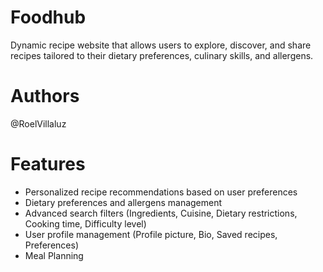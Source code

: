 # Foodhub

Dynamic recipe website that allows users to explore, discover, and share recipes tailored to their dietary preferences, culinary skills, and allergens.

# Authors

@RoelVillaluz

# Features
- Personalized recipe recommendations based on user preferences
- Dietary preferences and allergens management
- Advanced search filters (Ingredients, Cuisine, Dietary restrictions, Cooking time, Difficulty level)
- User profile management (Profile picture, Bio, Saved recipes, Preferences)
- Meal Planning

